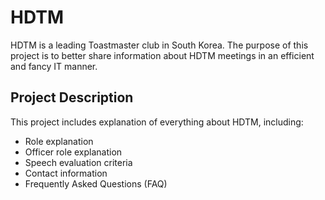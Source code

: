 # HDTM

HDTM is a leading Toastmaster club in South Korea. The purpose of this project is to better share information about HDTM
meetings in an efficient and fancy IT manner.

## Project Description 

This project includes explanation of everything about HDTM, including:

- Role explanation
- Officer role explanation
- Speech evaluation criteria
- Contact information
- Frequently Asked Questions (FAQ) 
